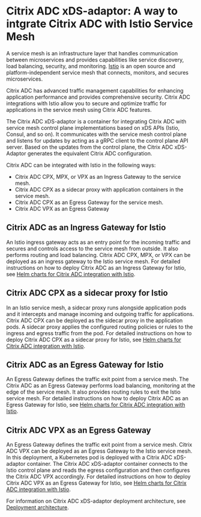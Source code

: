 # Citrix ADC xDS-adaptor: A way to intgrate Citrix ADC with Istio Service Mesh

A service mesh is an infrastructure layer that handles communication between microservices and provides capabilities like service discovery, load balancing, security, and monitoring. [Istio](https://istio.io) is an open source and platform-independent service mesh that connects, monitors, and secures microservices.

Citrix ADC has advanced traffic management capabilities for enhancing application performance and provides comprehensive security. Citrix ADC integrations with Istio allow you to secure and optimize traffic for applications in the service mesh using Citrix ADC features.

The Citrix ADC xDS-adaptor is a container for integrating Citrix ADC with service mesh control plane implementations based on xDS APIs (Istio, Consul, and so on). It communicates with the service mesh control plane and listens for updates by acting as a gRPC client to the control plane API server. Based on the updates from the control plane, the Citrix ADC xDS-Adaptor generates the equivalent Citrix ADC configuration.

Citrix ADC can be integrated with Istio in the following ways:

- Citrix ADC CPX, MPX, or VPX as an Ingress Gateway to the service mesh.
- Citrix ADC CPX as a sidecar proxy with application containers in the service mesh.
- Citrix ADC CPX as an Egress Gateway for the service mesh.
- Citrix ADC VPX as an Egress Gateway

## Citrix ADC as an Ingress Gateway for Istio

An Istio ingress gateway acts as an entry point for the incoming traffic and secures and controls access to the service mesh from outside. It also performs routing and load balancing. Citrix ADC CPX, MPX, or VPX can be deployed as an ingress gateway to the Istio service mesh. For detailed instructions on how to deploy Citrix ADC as an Ingress Gateway for Istio, see [Helm charts for Citrix ADC integration with Istio](https://github.com/citrix/citrix-xds-adaptor/blob/master/docs/istio-integration/deploy-istio-adaptor-helm-chart.md).

## Citrix ADC CPX as a sidecar proxy for Istio

In an Istio service mesh, a sidecar proxy runs alongside application pods and it intercepts and manage incoming and outgoing traffic for applications. Citrix ADC CPX can be deployed as the sidecar proxy in the application pods. A sidecar proxy applies the configured routing policies or rules to the ingress and egress traffic from the pod. For detailed instructions on how to deploy Citrix ADC CPX as a sidecar proxy for Istio, see [Helm charts for Citrix ADC integration with Istio](https://github.com/citrix/citrix-xds-adaptor/blob/master/docs/istio-integration/deploy-istio-adaptor-helm-chart.md).

## Citrix ADC as an Egress Gateway for Istio

An Egress Gateway defines the traffic exit point from a service mesh. The Citrix ADC as an Egress Gateway performs load balancing, monitoring at the edge of the service mesh. It also provides routing rules to exit the Istio service mesh. For detailed instructions on how to deploy Citrix ADC as an Egress Gateway for Istio, see [Helm charts for Citrix ADC integration with Istio](https://github.com/citrix/citrix-xds-adaptor/blob/master/docs/istio-integration/deploy-istio-adaptor-helm-chart.md).

## Citrix ADC VPX as an Egress Gateway

An Egress Gateway defines the traffic exit point from a service mesh. Citrix ADC VPX can be deployed as an Egress Gateway to the Istio service mesh. In this deployment, a Kubernetes pod is deployed with a Citrix ADC xDS-adaptor container. The Citrix ADC xDS-adaptor container connects to the Istio control plane and reads the egress configuration and then configures the Citrix ADC VPX accordingly.
For detailed instructions on how to deploy Citrix ADC VPX as an Egress Gateway for Istio, see [Helm charts for Citrix ADC integration with Istio](https://github.com/citrix/citrix-xds-adaptor/blob/master/docs/istio-integration/deploy-istio-adaptor-helm-chart.md).

For information on Citrix ADC xDS-adaptor deployment architecture, see [Deployment architecture](https://developer-docs.citrix.com/projects/citrix-istio-adaptor/en/latest/istio-integration/architecture/).
